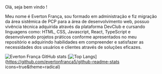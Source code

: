 Olá, seja bem vindo !

Meu nome é Everton França, sou formado em administração e fiz migração da área sistêmica de PCP para a área de desenvolvimento web, possuo vivência técnica adquirida através da plataforma DevClub e cursando linguagens como: HTML, CSS, Javascript, React, TypeScript e desenvolvendo projetos práticos conforme apresentados no meu repositório e adquirindo habilidades em compreender e satisfazer as necessidades dos usuários e clientes através de soluções eficazes.



![Everton França GitHub stats](https://github-readme-stats.vercel.app/api?username=evertonfranca5&show_icons=true&theme=radical) [![Top Langs](https://github-readme-stats.vercel.app/api/top-langs/?username=evertonfranca5)](https://github.com/evertonfranca5/github-readme-stats icons=true&theme=radical)
